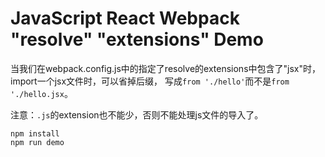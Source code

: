 JavaScript React Webpack "resolve" "extensions" Demo
====================================================

当我们在webpack.config.js中的指定了resolve的extensions中包含了"jsx"时，import一个jsx文件时，可以省掉后缀，
写成`from './hello'`而不是`from './hello.jsx`。

注意：`.js`的extension也不能少，否则不能处理js文件的导入了。

```
npm install
npm run demo
```

